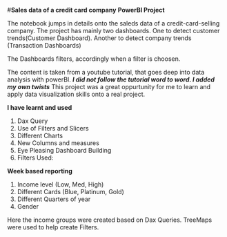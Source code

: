 #**Sales data of a credit card company**
**PowerBI Project**

The notebook jumps in details onto the saleds data of a credit-card-selling company. The project has mainly two dashboards. One to detect customer trends(Customer Dashboard). Another to detect company trends (Transaction Dashboards)

The Dashboards filters, accordingly when a filter is choosen.

The content is taken from a youtube tutorial, that goes deep into data analysis with powerBI.
***I did not follow the tutorial word to word. I added my own twists***
This project was a great oppurtunity for me to learn and apply data visualization skills onto a real project.


**I have learnt and used**

1. Dax Query
2. Use of Filters and Slicers
3. Different Charts
4. New Columns and measures
5. Eye Pleasing Dashboard Building
6. Filters Used:


**Week based reporting**
1. Income level (Low, Med, High)
2. Different Cards (Blue, Platinum, Gold)
3. Different Quarters of year
4. Gender

Here the income groups were created based on Dax Queries. TreeMaps were used to help create Filters.
